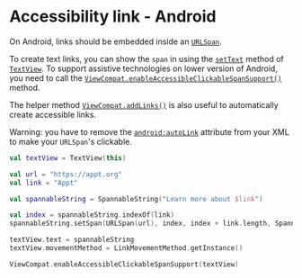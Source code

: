 # Accessibility link - Android

On Android, links should be embedded inside an [`URLSpan`](https://developer.android.com/reference/android/text/style/URLSpan.html).

To create text links, you can show the `span` in using the [`setText`](https://developer.android.com/reference/android/widget/TextView#setText(java.lang.CharSequence)) method of [`TextView`](https://developer.android.com/reference/android/widget/TextView). To support assistive technologies on lower version of Android, you need to call the [`ViewCompat.enableAccessibleClickableSpanSupport()`](https://developer.android.com/reference/androidx/core/view/ViewCompat#enableAccessibleClickableSpanSupport(android.view.View)) method.

The helper method [`ViewCompat.addLinks()`](https://developer.android.com/reference/android/text/util/Linkify#addLinks(android.text.Spannable,%20int)) is also useful to automatically create accessible links.

Warning: you have to remove the [`android:autoLink`](https://developer.android.com/reference/android/widget/TextView#attr_android:autoLink) attribute from your XML to make your `URLSpan`'s clickable.

```kotlin
val textView = TextView(this)

val url = "https://appt.org"
val link = "Appt"

val spannableString = SpannableString("Learn more about $link")

val index = spannableString.indexOf(link)
spannableString.setSpan(URLSpan(url), index, index + link.length, Spanned.SPAN_EXCLUSIVE_EXCLUSIVE)

textView.text = spannableString
textView.movementMethod = LinkMovementMethod.getInstance()

ViewCompat.enableAccessibleClickableSpanSupport(textView)
```
